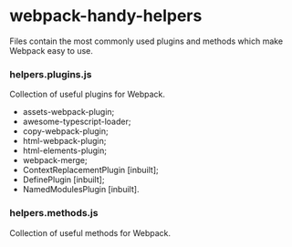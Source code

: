 # webpack-handy-helpers
Files contain the most commonly used plugins and methods which make Webpack easy to use.

### helpers.plugins.js
Collection of useful plugins for Webpack.
  
 * assets-webpack-plugin;
 * awesome-typescript-loader;
 * copy-webpack-plugin;
 * html-webpack-plugin;
 * html-elements-plugin;
 * webpack-merge;
 * ContextReplacementPlugin [inbuilt];
 * DefinePlugin [inbuilt];
 * NamedModulesPlugin [inbuilt].

### helpers.methods.js
Collection of useful methods for Webpack.
